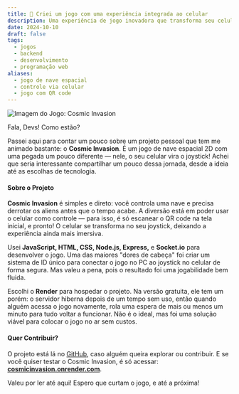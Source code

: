 ```yaml
---
title: 🚀 Criei um jogo com uma experiência integrada ao celular
description: Uma experiência de jogo inovadora que transforma seu celular em um joystick para controlar uma nave espacial.
date: 2024-10-10
draft: false
tags:
  - jogos
  - backend
  - desenvolvimento
  - programação web
aliases:
  - jogo de nave espacial
  - controle via celular
  - jogo com QR code
---
```


![Imagem do Jogo: Cosmic Invasion](./static/images/cosmic-invasion.png)

Fala, Devs! Como estão?

Passei aqui para contar um pouco sobre um projeto pessoal que tem me animado bastante: o **Cosmic Invasion**. É um jogo de nave espacial 2D com uma pegada um pouco diferente — nele, o seu celular vira o joystick! Achei que seria interessante compartilhar um pouco dessa jornada, desde a ideia até as escolhas de tecnologia.

#### Sobre o Projeto

**Cosmic Invasion** é simples e direto: você controla uma nave e precisa derrotar os aliens antes que o tempo acabe. A diversão está em poder usar o celular como controle — para isso, é só escanear o QR code na tela inicial, e pronto! O celular se transforma no seu joystick, deixando a experiência ainda mais imersiva.

Usei **JavaScript, HTML, CSS, Node.js, Express,** e **Socket.io** para desenvolver o jogo. Uma das maiores "dores de cabeça" foi criar um sistema de ID único para conectar o jogo no PC ao joystick no celular de forma segura. Mas valeu a pena, pois o resultado foi uma jogabilidade bem fluida.

Escolhi o **Render** para hospedar o projeto. Na versão gratuita, ele tem um porém: o servidor hiberna depois de um tempo sem uso, então quando alguém acessa o jogo novamente, rola uma espera de mais ou menos um minuto para tudo voltar a funcionar. Não é o ideal, mas foi uma solução viável para colocar o jogo no ar sem custos.

#### Quer Contribuir?

O projeto está lá no [GitHub](https://github.com/CarlosEduts/Cosmic-Invasion), caso alguém queira explorar ou contribuir. E se você quiser testar o Cosmic Invasion, é só acessar: **[cosmicinvasion.onrender.com](https://cosmicinvasion.onrender.com)**.

Valeu por ler até aqui! Espero que curtam o jogo, e até a próxima!
